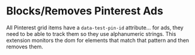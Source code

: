 # Blocks/Removes Pinterest Ads

All Pinterest grid items have a `data-test-pin-id` attribute... for ads, they need to be able to track them so they use alphanumeric strings. This extension monitors the dom for elements that match that pattern and then removes them.
